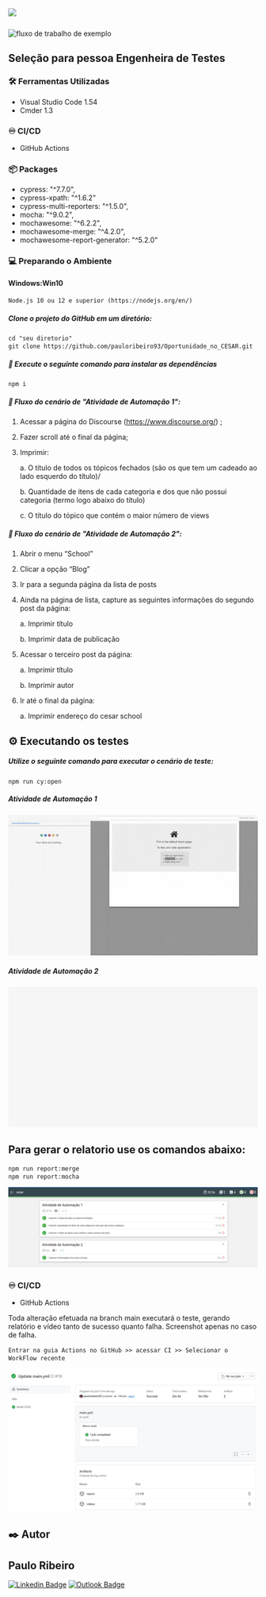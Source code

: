  # <img src="https://www.cesar.school/wp-content/uploads/2019/09/marca_cesar_school-152x120.png"/> 
![fluxo de trabalho de exemplo](https://github.com/pauloribeiro93/Oportunidade_no_CESAR/actions/workflows/main.yml/badge.svg)

## Seleção para pessoa Engenheira de Testes

### 🛠️ Ferramentas Utilizadas

- Visual Studio Code 1.54 
- Cmder 1.3

### 	:infinity: CI/CD

- GitHub Actions

### :package: Packages 

- cypress: "^7.7.0",
- cypress-xpath: "^1.6.2"
- cypress-multi-reporters: "^1.5.0",
- mocha: "^9.0.2",
- mochawesome: "^6.2.2",
- mochawesome-merge: "^4.2.0",
- mochawesome-report-generator: "^5.2.0"

### :computer: Preparando o Ambiente

#### Windows:Win10
```
Node.js 10 ou 12 e superior (https://nodejs.org/en/)
```


##### Clone o projeto do GitHub em um diretório:

```
cd "seu diretorio"
git clone https://github.com/pauloribeiro93/Oportunidade_no_CESAR.git

```

##### :runner: Execute o seguinte comando para instalar as dependências

```
npm i
```

##### :memo: Fluxo do cenário de "Atividade de Automação 1":

  1. Acessar a página do Discourse (https://www.discourse.org/) ;

  3. Fazer scroll até o final da página;
  
  4. Imprimir:
      <p>a. O título de todos os tópicos fechados (são os que tem um cadeado ao lado esquerdo do título)/<p> 
      <p> b. Quantidade de itens de cada categoria e dos que não possui categoria (termo logo abaixo do título)</p>
      <p>c. O título do tópico que contém o maior número de views</p>
      
##### :memo: Fluxo do cenário de "Atividade de Automação 2":
  
  1. Abrir o menu “School”
  2. Clicar a opção “Blog”
  3. Ir para a segunda página da lista de posts
  4. Ainda na página de lista, capture as seguintes informações do segundo post da página:
      <p>a. Imprimir título</p>
      <p>b. Imprimir data de publicação</p>
      
  5. Acessar o terceiro post da página: 
      <p>a. Imprimir título</p>
      <p>b. Imprimir autor</p>
      
  6. Ir até o final da página:
      <p>a. Imprimir endereço do cesar school</p>
      

## ⚙️ Executando os testes

##### Utilize o seguinte comando para executar o cenário de teste: 

``````
npm run cy:open
``````

##### Atividade de Automação 1

<img src="https://github.com/pauloribeiro93/Oportunidade_no_CESAR/blob/main/cypress/gifs/discourse.spec.js.gif"/> 


##### Atividade de Automação 2

<img src="https://github.com/pauloribeiro93/Oportunidade_no_CESAR/blob/main/cypress/gifs/cesarSchool.spec.js.gif"/> 


  
## Para gerar o relatorio use os comandos abaixo: 

``````
npm run report:merge
npm run report:mocha
``````

<img src="https://github.com/pauloribeiro93/Oportunidade_no_CESAR/blob/main/cypress/gifs/Captura%20de%20tela%202021-07-22%20165823.png"/> 

### 	:infinity: CI/CD

- GitHub Actions

Toda alteração efetuada na branch main executará o teste, gerando relatório e vídeo tanto de sucesso quanto falha. Screenshot apenas no caso de falha.  

``````
Entrar na guia Actions no GitHub >> acessar CI >> Selecionar o WorkFlow recente
``````
<img src="https://github.com/pauloribeiro93/Oportunidade_no_CESAR/blob/main/cypress/gifs/workflow.JPG"/>

## ✒️ Autor


## Paulo Ribeiro

[![Linkedin Badge](https://img.shields.io/badge/-Paulo-blue?style=flat-square&logo=Linkedin&logoColor=white&link=https://www.linkedin.com/in/ribeiro-paulo/)](https://www.linkedin.com/in/ribeiro-paulo/) 
[![Outlook Badge](https://img.shields.io/badge/-Paulo_Ribeiro-0078d4?style=flat-square&logo=microsoft-outlook&logoColor=white&link=mailto:pauloribeiro93@hotmail.com)](mailto:pauloribeiro93@hotmail.com)

